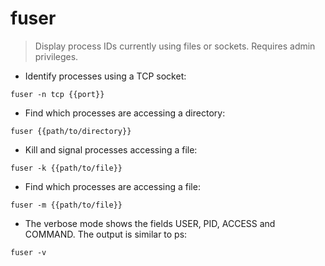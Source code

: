 # fuser

> Display process IDs currently using files or sockets.
> Requires admin privileges.

- Identify processes using a TCP socket:

`fuser -n tcp {{port}}`

- Find which processes are accessing a directory:

`fuser {{path/to/directory}}`

- Kill and signal processes accessing a file:

`fuser -k {{path/to/file}}`

- Find which processes are accessing a file:

`fuser -m {{path/to/file}}`

- The verbose mode shows the fields USER, PID, ACCESS and COMMAND. The output is similar to ps:

`fuser -v`
